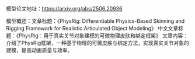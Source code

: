 模型论文地址：https://arxiv.org/abs/2506.20936

模型概述：文章标题：《PhysRig: Differentiable Physics-Based Skinning and Rigging Framework for Realistic Articulated Object Modeling》
中文文章标题：《PhysRig：用于真实关节对象建模的可微物理皮肤和绑定框架》
文章内容：介绍了PhysRig框架，一种基于物理的可微皮肤与绑定方法，实现真实关节对象的建模，提高动画质量与效率。
